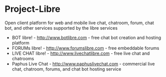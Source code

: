 Project-Libre
=============

Open client platform for web and mobile live chat, chatroom, forum, chat bot, and other services supported by the libre services

* BOT libre! - http://www.botlibre.com - free chat bot creation and hosting platform
* FORUMs libre! - http://www.forumslibre.com - free embeddable forums
* LIVE CHAT libre! - http://www.livechatlibre.com - free live chat and chatrooms
* Paphus Live Chat - http://www.paphuslivechat.com - commercial live chat, chatroom, forums, and chat bot hosting service
